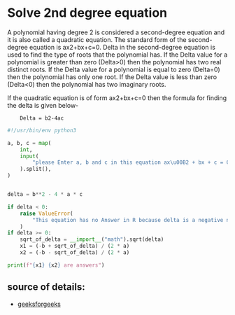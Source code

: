 # Solve 2nd degree equation

A polynomial having degree 2 is considered a second-degree equation and it is also called a quadratic equation. The standard form of the second-degree equation is ax2+bx+c=0. Delta in the second-degree equation is used to find the type of roots that the polynomial has. If the Delta value for a polynomial is greater than zero (Delta>0) then the polynomial has two real distinct roots. If the Delta value for a polynomial is equal to zero (Delta=0) then the polynomial has only one root. If the Delta value is less than zero (Delta<0) then the polynomial has two imaginary roots.

If the quadratic equation is of form ax2+bx+c=0 then the formula for finding the delta is given below-

```
    Delta = b2-4ac
```

```python
#!/usr/bin/env python3

a, b, c = map(
    int,
    input(
        "please Enter a, b and c in this equation ax\u00B2 + bx + c = 0: \n>"
    ).split(),
)


delta = b**2 - 4 * a * c

if delta < 0:
    raise ValueError(
        "This equation has no Answer in R because delta is a negative number."
    )
if delta >= 0:
    sqrt_of_delta = __import__("math").sqrt(delta)
    x1 = (-b + sqrt_of_delta) / (2 * a)
    x2 = (-b - sqrt_of_delta) / (2 * a)

print(f"{x1} {x2} are answers")
```

## source of details:

- [geeksforgeeks](https://www.geeksforgeeks.org/how-to-find-the-delta-in-second-degree-equations/)
